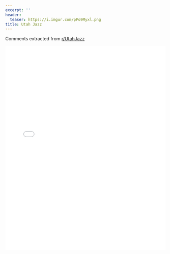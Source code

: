 ```yaml
---
excerpt: ''
header:
  teaser: https://i.imgur.com/pPo9Myxl.png
title: Utah Jazz
---
```


Comments extracted from [r/UtahJazz](https://reddit.com/r/UtahJazz)
<iframe id="igraph" scrolling="no" style="border:none;" seamless="seamless" src="/plots/NBA/UTA.html" height="640" width="100%"></iframe>